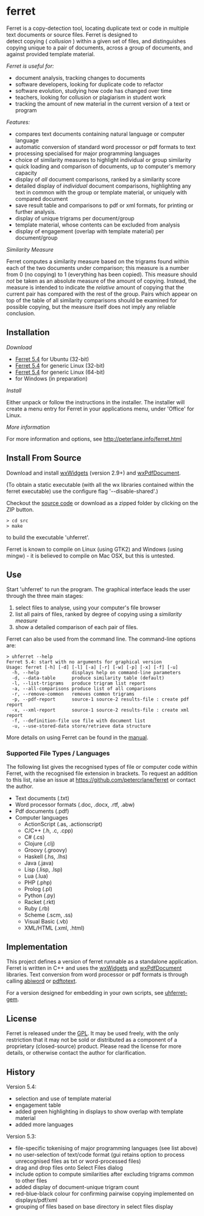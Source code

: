 # ferret #

Ferret is a copy-detection tool, locating duplicate text or code in 
multiple text documents or source files.  Ferret is designed to  
detect copying ( _collusion_ ) within a given set of files, and 
distinguishes copying unique to a pair of documents, across a 
group of documents, and against provided template material.

*Ferret is useful for:*

- document analysis, tracking changes to documents
- software developers, looking for duplicate code to refactor
- software evolution, studying how code has changed over time
- teachers, looking for collusion or plagiarism in student work
- tracking the amount of new material in the current version of a text or program 

*Features:*

- compares text documents containing natural language or computer language
- automatic conversion of standard word processor or pdf formats to text
- processing specialised for major programming languages
- choice of similarity measures to highlight individual or group similarity
- quick loading and comparison of documents, up to computer's memory capacity
- display of _all_ document comparisons, ranked by a similarity score
- detailed display of _individual_ document comparisons, highlighting any text
  in common with the group or template material, or uniquely with compared document
- save result table and comparisons to pdf or xml formats, for printing or further analysis.
- display of unique trigrams per document/group
- template material, whose contents can be excluded from analysis
- display of engagement (overlap with template material) per document/group

*Similarity Measure*

Ferret computes a similarity measure based on the trigrams found within each of
the two documents under comparison; this measure is a number from 0 (no
copying) to 1 (everything has been copied). This measure should _not_ be taken
as an absolute measure of the amount of copying. Instead, the measure is
intended to indicate the _relative_ amount of copying that the current pair has
compared with the rest of the group. Pairs which appear on top of the table of 
all similarity comparisons should be examined for possible copying, but the 
measure itself does not imply any reliable conclusion.

## Installation ##

*Download*

- [Ferret 5.4](http://peterlane.info/downloads/uhferret_5.4_i386.deb) for Ubuntu (32-bit)
- [Ferret 5.4](http://peterlane.info/downloads/ferret-5.4-linux.tgz) for generic Linux (32-bit)
- [Ferret 5.4](http://peterlane.info/downloads/ferret-5.4-linux-i686.tgz) for generic Linux (64-bit)
- for Windows (in preparation)

*Install*

Either unpack or follow the instructions in the installer.  The installer will 
create a menu entry for Ferret in your applications menu, under 'Office' for Linux.

*More information*

For more information and options, see <http://peterlane.info/ferret.html>

## Install From Source ##

Download and install [wxWidgets](http://wxwidgets.org) (version 2.9+) and
[wxPdfDocument](http://wxcode.sourceforge.net/components/wxpdfdoc/).

(To obtain a static executable (with all the wx libraries contained within the 
ferret executable) use the configure flag '--disable-shared'.)

Checkout the [source code](https://github.com/petercrlane/ferret) or download 
as a zipped folder by clicking on the ZIP button.

    > cd src
    > make

to build the executable 'uhferret'.  

Ferret is known to compile on Linux (using GTK2) and Windows (using mingw) - it
is believed to compile on Mac OSX, but this is untested.

## Use ##

Start 'uhferret' to run the program.  The graphical interface leads the user through 
the three main stages:

1. select files to analyse, using your computer's file browser
2. list all pairs of files, ranked by degree of copying using a _similarity measure_
3. show a detailed comparison of each pair of files.

Ferret can also be used from the command line. The command-line options are:

    > uhferret --help
    Ferret 5.4: start with no arguments for graphical version
    Usage: ferret [-h] [-d] [-l] [-a] [-r] [-w] [-p] [-x] [-f] [-u]
      -h, --help           	displays help on command-line parameters
      -d, --data-table     	produce similarity table (default)
      -l, --list-trigrams  	produce trigram list report
      -a, --all-comparisons	produce list of all comparisons
      -r, --remove-common   removes common trigrams
      -p, --pdf-report     	source-1 source-2 results-file : create pdf report
      -x, --xml-report     	source-1 source-2 results-file : create xml report
      -f, --definition-file	use file with document list
      -u, --use-stored-data	store/retrieve data structure

More details on using Ferret can be found in the 
[manual](http://peterlane.info/downloads/ferret-manual.pdf).

### Supported File Types / Languages ###

The following list gives the recognised types of file or computer code within 
Ferret, with the recognised file extension in brackets. To request an addition to this 
list, raise an issue at <https://github.com/petercrlane/ferret> or contact the author.

- Text documents (.txt)
- Word processor formats (.doc, .docx, .rtf, .abw)
- Pdf documents (.pdf)
- Computer languages
  - ActionScript (.as, .actionscript)
  - C/C++ (.h, .c, .cpp)
  - C# (.cs)
  - Clojure (.clj)
  - Groovy (.groovy)
  - Haskell (.hs, .lhs)
  - Java (.java)
  - Lisp (.lisp, .lsp)
  - Lua (.lua)
  - PHP (.php)
  - Prolog (.pl)
  - Python (.py)
  - Racket (.rkt)
  - Ruby (.rb)
  - Scheme (.scm, .ss)
  - Visual Basic (.vb)
  - XML/HTML (.xml, .html)

## Implementation ##

This project defines a version of ferret runnable as a standalone 
application.  Ferret is written in C++ and uses the 
[wxWidgets](http://wxwidgets.org) and [wxPdfDocument](http://wxcode.org)
libraries. Text conversion from word processor or pdf formats is through 
calling [abiword](http://www.abisource.com) or [pdftotext](http://www.xpdf.com).

For a version designed for embedding in your own scripts, see 
[uhferret-gem](https://github.com/petercrlane/uhferret-gem).

## License ##

Ferret is released under the [GPL](http://www.gnu.org/licenses/gpl.html).
It may be used freely, with the only restriction that it may not be sold 
or distributed as a component of a proprietary (closed-source) product.
Please read the license for more details, or otherwise contact the author 
for clarification.

## History ##

Version 5.4:

- selection and use of template material
- engagement table
- added green highlighting in displays to show overlap with template material
- added more languages

Version 5.3:

- file-specific tokenising of major programming languages (see list above)
- no user-selection of text/code format (gui retains option to process 
  unrecognised files as txt or word-processed files)
- drag and drop files onto Select Files dialog
- include option to compute similarities after excluding trigrams common to other files
- added display of document-unique trigram count
- red-blue-black colour for confirming pairwise copying implemented on displays/pdf/xml
- grouping of files based on base directory in select files display

